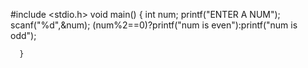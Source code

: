 #include <stdio.h>
void main()
{
    int num;
    printf("ENTER A NUM");
    scanf("%d",&num);
    (num%2==0)?printf("num is even"):printf("num is odd");
    
      }
